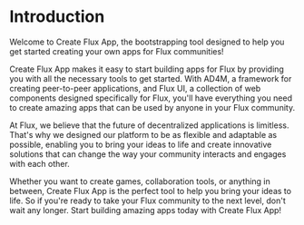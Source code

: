 # Introduction

Welcome to Create Flux App, the bootstrapping tool designed to help you get started creating your own apps for Flux communities!

Create Flux App makes it easy to start building apps for Flux by providing you with all the necessary tools to get started. With AD4M, a framework for creating peer-to-peer applications, and Flux UI, a collection of web components designed specifically for Flux, you'll have everything you need to create amazing apps that can be used by anyone in your Flux community.

At Flux, we believe that the future of decentralized applications is limitless. That's why we designed our platform to be as flexible and adaptable as possible, enabling you to bring your ideas to life and create innovative solutions that can change the way your community interacts and engages with each other.

Whether you want to create games, collaboration tools, or anything in between, Create Flux App is the perfect tool to help you bring your ideas to life. So if you're ready to take your Flux community to the next level, don't wait any longer. Start building amazing apps today with Create Flux App!
